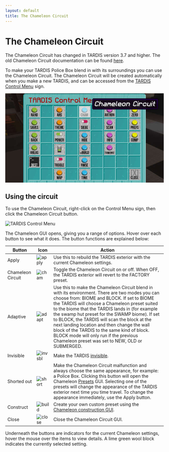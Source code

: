```yaml
---
layout: default
title: The Chameleon Circuit
---
```


# The Chameleon Circuit

The Chameleon Circuit has changed in TARDIS version 3.7 and higher. The old Chameleon Circuit documentation can be 
found [here](chameleon-circuit-legacy.html).

To make your TARDIS Police Box blend in with its surroundings you can use the Chameleon Circuit. 
The Chameleon Circuit will be created automatically when you make a new TARDIS, and can be accessed from the 
[TARDIS Control Menu](control-menu.html) sign.

![TARDIS Control Menu](images/chameleon/control_menu.jpg)

## Using the circuit

To use the Chameleon Circuit, right-click on the Control Menu sign, then click the Chameleon Circuit button.

![TARDIS Control Menu](images/chameleon/new_circuit.jpg)

The Chameleon GUI opens, giving you a range of options. Hover over each button to see what it does. The button functions 
are explained below:

| Button            | Icon                                                                                                                                          | Action                                                                                                                                                                                                                                                                                                                                                                                                                                                                                                                                          |
|-------------------|-----------------------------------------------------------------------------------------------------------------------------------------------|-------------------------------------------------------------------------------------------------------------------------------------------------------------------------------------------------------------------------------------------------------------------------------------------------------------------------------------------------------------------------------------------------------------------------------------------------------------------------------------------------------------------------------------------------|
| Apply             | ![apply](https://github.com/eccentricdevotion/TARDIS-Resource-Pack/raw/master/assets/tardis/textures/item/gui/control/apply_button.png)       | Use this to rebuild the TARDIS exterior with the current Chameleon settings.                                                                                                                                                                                                                                                                                                                                                                                                                                                                    |
| Chameleon Circuit | ![cham](https://github.com/eccentricdevotion/TARDIS-Resource-Pack/raw/master/assets/tardis/textures/item/gui/control/chameleon_button.png)    | Toggle the Chameleon Circuit on or off. When OFF, the TARDIS exterior will revert to the FACTORY preset.                                                                                                                                                                                                                                                                                                                                                                                                                                        |
| Adaptive          | ![adapt](https://github.com/eccentricdevotion/TARDIS-Resource-Pack/raw/master/assets/tardis/textures/item/gui/chameleon/adapt_button.png)     | Use this to make the Chameleon Circuit blend in with its environment. There are two modes you can choose from: BIOME and BLOCK. If set to BIOME the TARDIS will choose a Chameleon preset suited to the biome that the TARDIS lands in (for example the swamp hut preset for the SWAMP biome). If set to BLOCK, the TARDIS will scan the block at the next landing location and then change the wall block of the TARDIS to the same kind of block. BLOCK mode will only run if the previous Chameleon preset was set to NEW, OLD or SUBMERGED. |
| Invisible         | ![invsbl](https://github.com/eccentricdevotion/TARDIS-Resource-Pack/raw/master/assets/tardis/textures/item/gui/control/invisible_button.png)  | Make the TARDIS [invisible](invisibility.html).                                                                                                                                                                                                                                                                                                                                                                                                                                                                                                 |
| Shorted out       | ![short](https://github.com/eccentricdevotion/TARDIS-Resource-Pack/raw/master/assets/tardis/textures/item/gui/chameleon/shorted_button.png)   | Make the Chameleon Circuit malfunction and always choose the same appearance, for example: a Police Box. Clicking this button will open the Chameleon [Presets](presets.html) GUI. Selecting one of the presets will change the appearance of the TARDIS exterior next time you time travel. To change the appearance immediately, use the Apply button.                                                                                                                                                                                        |
| Construct         | ![build](https://github.com/eccentricdevotion/TARDIS-Resource-Pack/raw/master/assets/tardis/textures/item/gui/chameleon/construct_button.png) | Create your own custom preset using the [Chameleon construction GUI](chameleon-construction.html).                                                                                                                                                                                                                                                                                                                                                                                                                                              |
| Close             | ![close](https://github.com/eccentricdevotion/TARDIS-Resource-Pack/raw/master/assets/tardis/textures/item/gui/close.png)                      | Close the Chameleon Circuit GUI.                                                                                                                                                                                                                                                                                                                                                                                                                                                                                                                |

Underneath the buttons are indicators for the current Chameleon settings, hover the mouse over the items to view details. 
A lime green wool block indicates the currently selected setting.